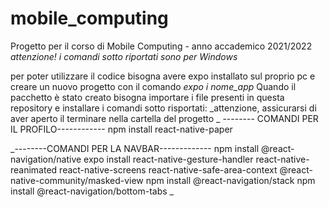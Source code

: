 # mobile_computing
Progetto per il corso di Mobile Computing - anno accademico 2021/2022
_attenzione! i comandi sotto riportati sono per Windows_

per poter utilizzare il codice bisogna avere expo installato sul proprio pc e creare un nuovo progetto con il comando _expo i nome_app_
Quando il pacchetto è stato creato bisogna importare i file presenti in questa repository e installare i comandi sotto risportati:
_attenzione, assicurarsi di aver aperto il terminare nella cartella del progetto
_
-------- COMANDI PER IL PROFILO------------
npm install react-native-paper

_--------COMANDI PER LA NAVBAR-------------
npm install @react-navigation/native
expo install react-native-gesture-handler react-native-reanimated react-native-screens react-native-safe-area-context @react-native-community/masked-view
npm install @react-navigation/stack
npm install @react-navigation/bottom-tabs
_

